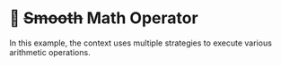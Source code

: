 # :100: ~~Smooth~~ Math Operator

In this example, the context uses multiple strategies to execute various arithmetic operations.
